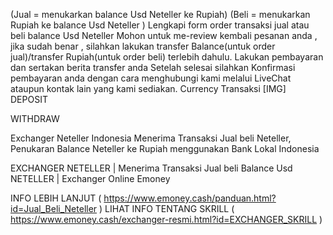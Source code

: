 (Jual = menukarkan balance Usd Neteller ke Rupiah)
(Beli = menukarkan Rupiah ke balance Usd Neteller )
Lengkapi form order transaksi jual atau beli balance Usd Neteller
Mohon untuk me-review kembali pesanan anda , jika sudah benar , silahkan lakukan transfer Balance(untuk order jual)/transfer Rupiah(untuk order beli) terlebih dahulu.
Lakukan pembayaran dan sertakan berita transfer anda
Setelah selesai silahkan Konfirmasi pembayaran anda dengan cara menghubungi kami melalui LiveChat ataupun kontak lain yang kami sediakan.
Currency Transaksi 
[​IMG] 
DEPOSIT

WITHDRAW

Exchanger Neteller Indonesia Menerima Transaksi Jual beli Neteller, Penukaran Balance Neteller ke Rupiah menggunakan Bank Lokal Indonesia

EXCHANGER NETELLER | Menerima Transaksi Jual beli Balance Usd NETELLER | Exchanger Online Emoney

INFO LEBIH LANJUT ( https://www.emoney.cash/panduan.html?id=Jual_Beli_Neteller )
LIHAT INFO TENTANG SKRILL ( https://www.emoney.cash/exchanger-resmi.html?id=EXCHANGER_SKRILL )

